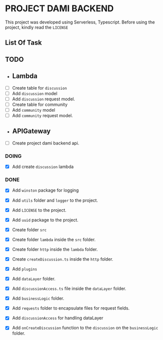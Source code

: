 # PROJECT DAMI BACKEND

This project was developed using Serverless, Typescript.
Before using the project, kindly read the `LICENSE`

## List Of Task

## TODO

- ## Lambda

* [ ] Create table for `discussion`
* [ ] Add `discussion` model
* [ ] Add `discussion` request model.
* [ ] Create table for community
* [ ] Add `community` model
* [ ] Add `community` request model.

- ## APIGateway

* [ ] Create project dami backend api.

### DOING

- [x] Add create `discussion` lambda
<!-- * None yet.  -->

### DONE

- [x] Add `winston` package for logging
- [x] Add `utils` folder and `logger` to the project.
- [x] Add `LICENSE` to the project.
- [x] Add `uuid` package to the project.
- [x] Create folder `src`
- [x] Create folder `lambda` inside the `src` folder.
- [x] Create folder `http` inside the `lambda` folder.
- [x] Create `createDiscussion.ts` inside the `http` folder.
- [x] Add `plugins`
- [x] Add `dataLayer` folder.
- [x] Add `discussionAccess.ts` file inside the `dataLayer` folder.
- [x] Add `businessLogic` folder.
- [x] Add `requests` folder to encapsulate files for request fields.
- [x] Add `discussionAccess` for handling dataLayer
- [x] Add `onCreateDiscussion` function to the `discussion` on the `businessLogic` folder.

